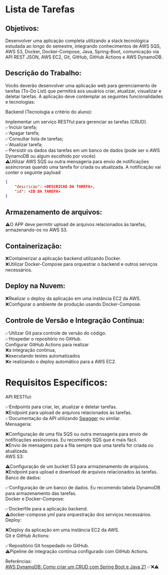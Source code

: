 # Lista de Tarefas
## Objetivos:
Desenvolver uma aplicação completa utilizando a stack tecnológica estudada ao longo do semestre, integrando conhecimentos de AWS SQS, AWS S3, Docker, Docker-Compose, Java, Spring-Boot, comunicação via API REST JSON, AWS EC2, Git, GitHub, GitHub Actions e AWS DynamoDB.

## Descrição do Trabalho:

Vocês deverão desenvolver uma aplicação web para gerenciamento de tarefas (To-Do List) que permitirá aos usuários criar, atualizar, visualizar e deletar tarefas. A aplicação deve contemplar as seguintes funcionalidades e tecnologias:

Backend (Tecnologia a critério do aluno):

Implementar um serviço RESTful para gerenciar as tarefas (CRUD).\
✅Incluir tarefa;\
✅Apagar tarefa;\
✅Consultar lista de tarefas;\
✅Atualizar tarefa;\
✅Persistir os dados das tarefas em um banco de dados (pode ser o AWS DynamoDB ou algum escolhido por vocês)\
⚠️Utilizar AWS SQS ou outra mensageria para envio de notificações assíncronas quando uma tarefa for criada ou atualizada. A notificação vai conter o seguinte payload
```json
{
    "descricao": <DESCRICAO DA TAREFA>, 
    "id": <ID DA TAREFA> 
}
```
## Armazenamento de arquivos: 
⚠️O APP deve permitir upload de arquivos relacionados às tarefas, armazenando-os no AWS S3. 

## Containerização:

❌Containerizar a aplicação backend utilizando Docker.\
❌Utilizar Docker-Compose para orquestrar o backend e outros serviços necessários.
## Deploy na Nuvem:

❌Realizar o deploy da aplicação em uma instância EC2 da AWS.\
❌Configurar o ambiente de produção usando Docker-Compose.
## Controle de Versão e Integração Contínua:

✅Utilizar Git para controle de versão do código.\
✅Hospedar o repositório no GitHub.\
Configurar GitHub Actions para realizar\
❌a integração contínua,\
❌executando testes automatizados\
❌e realizando o deploy automático para a AWS EC2.
# Requisitos Específicos:

API RESTful:

✅Endpoints para criar, ler, atualizar e deletar tarefas.\
❌Endpoint para upload de arquivos relacionados às tarefas.\
✅Documentação da API utilizando [Swagger](http://localhost:8080/swagger-ui/swagger-ui/index.html#/) ou similar.\
Mensageria:

❌Configuração de uma fila SQS ou outra mensageria para envio de notificações assíncronas. Eu recomendo SQS que é mais fácil.\
❌Envio de mensagens para a fila sempre que uma tarefa for criada ou atualizada.\
AWS S3:

⚠️Configuração de um bucket S3 para armazenamento de arquivos.\
❌Endpoint para upload e download de arquivos relacionados às tarefas.\
Banco de dados:

✅Configuração de um banco de dados. Eu recomendo tabela DynamoDB para armazenamento das tarefas.\
Docker e Docker-Compose:

✅Dockerfile para a aplicação backend.\
⚠️docker-compose.yml para orquestração dos serviços necessários.\
Deploy:

❌Deploy da aplicação em uma instância EC2 da AWS.\
Git e GitHub Actions:

✅Repositório Git hospedado no GitHub.\
⚠️Pipeline de integração contínua configurado com GitHub Actions.

Referências:\
[AWS DynamoDB: Como criar um CRUD com Spring Boot e Java 21](https://youtu.be/qxSeffy6Nr4?si=3ELyqwSfU-5OYxNB)
✅❌⚠️